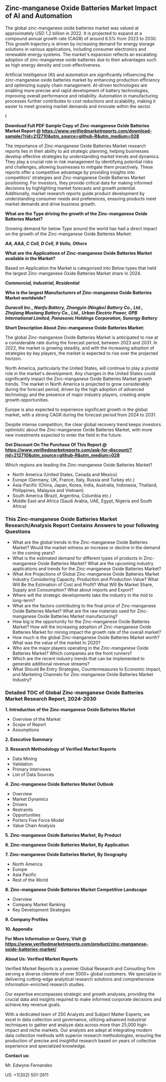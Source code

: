 <h2>Zinc-manganese Oxide Batteries Market Impact of AI and Automation</h2><p>The global zinc-manganese oxide batteries market was valued at approximately USD 1.2 billion in 2022. It is projected to expand at a compound annual growth rate (CAGR) of around 6.5% from 2023 to 2030. This growth trajectory is driven by increasing demand for energy storage solutions in various applications, including consumer electronics and renewable energy systems. The market's expansion reflects an escalating adoption of zinc-manganese oxide batteries due to their advantages such as high energy density and cost-effectiveness.</p><p>Artificial Intelligence (AI) and automation are significantly influencing the zinc-manganese oxide batteries market by enhancing production efficiency and optimizing supply chain management. AI-driven technologies are enabling more precise and rapid development of battery technologies, improving overall performance and reliability. Automation in manufacturing processes further contributes to cost reductions and scalability, making it easier to meet growing market demands and innovate within the sector.</p>t</p><p id="" class=""><strong>Download Full PDF Sample Copy of Zinc-manganese Oxide Batteries Market Report @ <a href="https://www.verifiedmarketreports.com/download-sample/?rid=212710&utm_source=github-R&utm_medium=028" target="_blank">https://www.verifiedmarketreports.com/download-sample/?rid=212710&utm_source=github-R&utm_medium=028</a></strong></p><p>The importance of&nbsp;Zinc-manganese Oxide Batteries Market research reports lies in their ability to aid strategic planning, helping businesses develop effective strategies by understanding market trends and dynamics. They play a crucial role in risk management by identifying potential risks and challenges, allowing businesses to mitigate them proactively. These reports offer a competitive advantage by providing insights into competitors' strategies and Zinc-manganese Oxide Batteries Market positioning. For investors, they provide critical data for making informed decisions by highlighting market forecasts and growth potential. Additionally, market research reports guide product development by understanding consumer needs and preferences, ensuring products meet market demands and drive business growth.</p><p><strong>What are the&nbsp;Type driving the growth of the Zinc-manganese Oxide Batteries Market?</strong></p><p id="" class="">Growing demand for below Type around the world has had a direct impact on the growth of the Zinc-manganese Oxide Batteries Market:</p><em><strong>AA, AAA, C Cell, D Cell, 9 Volts, Others</strong></em></p><strong>What are the&nbsp;Applications&nbsp;of Zinc-manganese Oxide Batteries Market available in the Market?</strong></p><p id="" class="">Based on Application the Market is categorized into Below types that held the largest Zinc-manganese Oxide Batteries Market share In 2024.</p><em><strong>Commercial, Industrial, Residential</strong></em></p><strong>Who is the largest Manufacturers of Zinc-manganese Oxide Batteries Market worldwide?</strong></p><p><em><strong>Duracell Inc., Nanfu Battery, Zhongyin (Ningbo) Battery Co., Ltd., Zhejiang Mustang Battery Co., Ltd., Urban Electric Power, GPB International Limited, Panasonic Holdings Corporation, Sunergy Battery</strong></em></p><p id="" class=""><strong>Short Description About Zinc-manganese Oxide Batteries Market:</strong></p><p>The global Zinc-manganese Oxide Batteries Market is anticipated to rise at a considerable rate during the forecast period, between 2023 and 2031. In 2022, the market is growing steadily, and with the increasing adoption of strategies by key players, the market is expected to rise over the projected horizon.</p><p>North America, particularly the United States, will continue to play a pivotal role in the market's development. Any changes in the United States could significantly impact the Zinc-manganese Oxide Batteries Market growth trends. The market in North America is projected to grow considerably during the forecast period, driven by the high adoption of advanced technology and the presence of major industry players, creating ample growth opportunities.</p><p>Europe is also expected to experience significant growth in the global market, with a strong CAGR during the forecast period from 2024 to 2031.</p><p>Despite intense competition, the clear global recovery trend keeps investors optimistic about the Zinc-manganese Oxide Batteries Market, with more new investments expected to enter the field in the future.</p><p id="" class=""><strong>Get Discount On The Purchase Of This Report @ <a href="https://www.verifiedmarketreports.com/ask-for-discount/?rid=212710&utm_source=github-R&utm_medium=028" target="_blank">https://www.verifiedmarketreports.com/ask-for-discount/?rid=212710&utm_source=github-R&utm_medium=028</a></strong></p>Which regions are leading the Zinc-manganese Oxide Batteries Market?</p><ul><li>North America (United States, Canada and Mexico)</li><li>Europe (Germany, UK, France, Italy, Russia and Turkey etc.)</li><li>Asia-Pacific (China, Japan, Korea, India, Australia, Indonesia, Thailand, Philippines, Malaysia and Vietnam)</li><li>South America (Brazil, Argentina, Columbia etc.)</li><li>Middle East and Africa (Saudi Arabia, UAE, Egypt, Nigeria and South Africa)</li></ul><h3 id="" class="">This Zinc-manganese Oxide Batteries Market Research/Analysis Report Contains Answers to your following Questions</h3><ul><li>What are the global trends in the Zinc-manganese Oxide Batteries Market? Would the market witness an increase or decline in the demand in the coming years?</li><li>What is the estimated demand for different types of products in Zinc-manganese Oxide Batteries Market? What are the upcoming industry applications and trends for the Zinc-manganese Oxide Batteries Market?</li><li>What Are Projections of Global Zinc-manganese Oxide Batteries Market Industry Considering Capacity, Production and Production Value? What Will Be the Estimation of Cost and Profit? What Will Be Market Share, Supply and Consumption? What about imports and Export?</li><li>Where will the strategic developments take the industry in the mid to long-term?</li><li>What are the factors contributing to the final price of Zinc-manganese Oxide Batteries Market? What are the raw materials used for Zinc-manganese Oxide Batteries Market manufacturing?</li><li>How big is the opportunity for the Zinc-manganese Oxide Batteries Market? How will the increasing adoption of Zinc-manganese Oxide Batteries Market for mining impact the growth rate of the overall market?</li><li>How much is the global Zinc-manganese Oxide Batteries Market worth? What was the value of the market In 2020?</li><li>Who are the major players operating in the Zinc-manganese Oxide Batteries Market? Which companies are the front runners?</li><li>Which are the recent industry trends that can be implemented to generate additional revenue streams?</li><li>What Should Be Entry Strategies, Countermeasures to Economic Impact, and Marketing Channels for Zinc-manganese Oxide Batteries Market Industry?</li></ul><h3 id="" class="">Detailed TOC of Global Zinc-manganese Oxide Batteries Market Research Report, 2024-2030</h3><p id="" class=""><strong>1. Introduction of the Zinc-manganese Oxide Batteries Market</strong></p><ul><li>Overview of the Market</li><li>Scope of Report</li><li>Assumptions</li></ul><p id="" class=""><strong>2. Executive Summary</strong></p><p id="" class=""><strong>3. Research Methodology of Verified Market Reports</strong></p><ul><li>Data Mining</li><li>Validation</li><li>Primary Interviews</li><li>List of Data Sources</li></ul><p id="" class=""><strong>4. Zinc-manganese Oxide Batteries Market Outlook</strong></p><ul><li>Overview</li><li>Market Dynamics</li><li>Drivers</li><li>Restraints</li><li>Opportunities</li><li>Porters Five Force Model</li><li>Value Chain Analysis</li></ul><p id="" class=""><strong>5. Zinc-manganese Oxide Batteries Market, By Product</strong></p><p id="" class=""><strong>6. Zinc-manganese Oxide Batteries Market, By Application</strong></p><p id="" class=""><strong>7. Zinc-manganese Oxide Batteries Market, By Geography</strong></p><ul><li>North America</li><li>Europe</li><li>Asia Pacific</li><li>Rest of the World</li></ul><p id="" class=""><strong>8. Zinc-manganese Oxide Batteries Market Competitive Landscape</strong></p><ul><li>Overview</li><li>Company Market Ranking</li><li>Key Development Strategies</li></ul><p id="" class=""><strong>9. Company Profiles</strong></p><p id="" class=""><strong>10. Appendix</strong></p><p id="" class=""><strong>For More Information or Query, Visit @ <a href="https://www.verifiedmarketreports.com/product/zinc-manganese-oxide-batteries-market/" target="_blank">https://www.verifiedmarketreports.com/product/zinc-manganese-oxide-batteries-market/</a></strong></p><p id="" class=""><strong>About Us: Verified Market Reports</strong></p><p id="" class="">Verified Market Reports is a premier Global Research and Consulting firm serving a diverse clientele of over 5000+ global customers. We specialize in delivering cutting-edge analytical research solutions and comprehensive information-enriched research studies.</p><p id="" class="">Our expertise encompasses strategic and growth analyses, providing the crucial data and insights required to make informed corporate decisions and achieve key revenue goals.</p><p id="" class="">With a dedicated team of 250 Analysts and Subject Matter Experts, we excel in data collection and governance, utilizing advanced industrial techniques to gather and analyze data across more than 25,000 high-impact and niche markets. Our analysts are adept at integrating modern data collection methods with superior research methodologies, ensuring the production of precise and insightful research based on years of collective experience and specialized knowledge.</p><p id="" class=""><strong>Contact us:</strong></p><p id="" class="">Mr. Edwyne Fernandes</p><p id="" class="">US: +1(302) 551-2611</p>